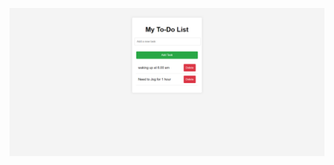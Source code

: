![screenshot](https://raw.githubusercontent.com/prachu26/DOTO/main/Screenshot%202024-07-28%20165404.png)
